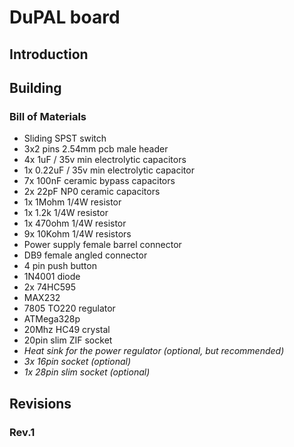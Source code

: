 # DuPAL board

## Introduction

## Building

### Bill of Materials

- Sliding SPST switch
- 3x2 pins 2.54mm pcb male header
- 4x 1uF / 35v min electrolytic capacitors
- 1x 0.22uF / 35v min electrolytic capacitor
- 7x 100nF ceramic bypass capacitors
- 2x 22pF NP0 ceramic capacitors
- 1x 1Mohm 1/4W resistor
- 1x 1.2k 1/4W resistor
- 1x 470ohm 1/4W resistor
- 9x 10Kohm 1/4W resistors
- Power supply female barrel connector
- DB9 female angled connector
- 4 pin push button
- 1N4001 diode
- 2x 74HC595
- MAX232
- 7805 TO220 regulator
- ATMega328p
- 20Mhz HC49 crystal
- 20pin slim ZIF socket
- *Heat sink for the power regulator (optional, but recommended)*
- *3x 16pin socket (optional)*
- *1x 28pin slim socket (optional)*

## Revisions

### Rev.1
